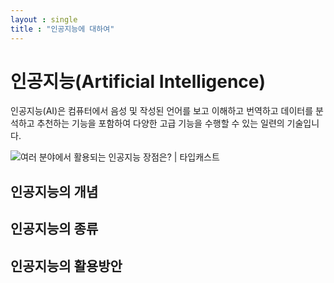 ```yaml
---
layout : single
title : "인공지능에 대하여"
---
```



# 인공지능(Artificial Intelligence)

인공지능(AI)은 컴퓨터에서 음성 및 작성된 언어를 보고 이해하고 번역하고 데이터를 분석하고 추천하는 기능을 포함하여 다양한 고급 기능을 수행할 수 있는 일련의 기술입니다.

![여러 분야에서 활용되는 인공지능 장점은? | 타입캐스트](C:\KwanjoonPark.github.io\images\2023-04-19-first\852-scaled.jpeg)

## 인공지능의 개념

## 인공지능의 종류

## 인공지능의 활용방안
